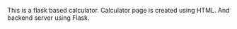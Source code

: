 This is a flask based calculator.
Calculator page is created using HTML.
And backend server using Flask.
